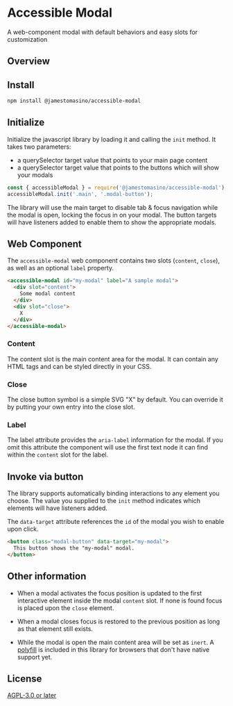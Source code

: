 # Accessible Modal

A web-component modal with default behaviors and easy slots for customization

## Overview

## Install

```bash
npm install @jamestomasino/accessible-modal
```

## Initialize

Initialize the javascript library by loading it and calling the `init` method. It takes two parameters:

* a querySelector target value that points to your main page content
* a querySelector target value that points to the buttons which will show your modals

```javascript
const { accessibleModal } = require('@jamestomasino/accessible-modal');
accessibleModal.init('.main', '.modal-button');
```

The library will use the main target to disable tab & focus navigation while the modal is open, locking the focus in on your modal. The button targets will have listeners added to enable them to show the appropriate modals.

## Web Component

The `accessible-modal` web component contains two slots (`content`, `close`), as well as an optional `label` property.

```html
<accessible-modal id="my-modal" label="A sample modal">
  <div slot="content">
    Some modal content
  </div>
  <div slot="close">
    X
  </div>
</accessible-modal>
```

### Content

The content slot is the main content area for the modal. It can contain any HTML tags and can be styled directly in your CSS.

### Close

The close button symbol is a simple SVG "X" by default. You can override it by putting your own entry into the close slot.

### Label

The label attribute provides the `aria-label` information for the modal. If you omit this attribute the component will use the first text node it can find within the `content` slot for the label.


## Invoke via button

The library supports automatically binding interactions to any element you choose. The value you supplied to the `init` method indicates which elements will have listeners added.

The `data-target` attribute references the `id` of the modal you wish to enable upon click.

```html
<button class="modal-button" data-target="my-modal">
  This button shows the "my-modal" modal.
</button>
```

## Other information

* When a modal activates the focus position is updated to the first interactive element inside the modal `content` slot. If none is found focus is placed upon the `close` element.

* When a modal closes focus is restored to the previous position as long as that element still exists.

* While the modal is open the main content area will be set as `inert`. A [polyfill](https://github.com/WICG/inert) is included in this library for browsers that don't have native support yet.


## License

[AGPL-3.0 or later](LICENSE)
